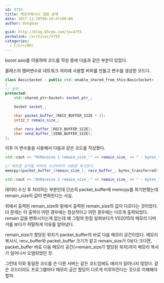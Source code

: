 ```yaml
---
id: 4755
title: 메모리복사시 침범 문제
date: 2017-11-29T09:19:47+09:00
author: dongbum

guid: http://blog.83rpm.com/?p=4755
permalink: /archives/4755
categories:
  - C/C++/MFC
---
```

boost asio를 이용하여 코드를 작성 중에 다음과 같은 부분이 있었다.

클래스의 멤버변수로 네트워크 처리에 사용할 버퍼를 만들고 변수를 생성한 코드다.

```cpp
class BasicSocket : public std::enable_shared_from_this<BasicSocket>
{
// 중략
protected:
    std::shared_ptr<Socket> socket_ptr_;

    Socket socket_;

    char packet_buffer_[RECV_BUFFER_SIZE * 2];
    int32_t remain_size_;

    char recv_buffer_[RECV_BUFFER_SIZE];
    char send_buffer_[SEND_BUFFER_SIZE];
};
```

이후 이 변수들을 사용해서 다음과 같은 코드를 작성했다.

```cpp
std::cout << "OnReceive 1 remain_size_:" << remain_size_ << " - bytes_transferred:" << bytes_transferred << std::endl;

// 패킷을 담아둘 버퍼에 수신버퍼의 내용을 복사한다.
memcpy(&packet_buffer_[remain_size_], recv_buffer_, bytes_transferred);

std::cout << "OnReceive 2 remain_size_:" << remain_size_ << " - bytes_transferred:" << bytes_transferred << std::endl;
```

데이터 수신 후 처리하는 부분인데 단순히 packet_buffer에 memcpy를 하기만했는데 remain_size의 값이 변화한다는 사실.

위에서 출력된 remain_size와 밑에서 출력된 remain_size의 값이 다르다는 것이었다. 더 문제는 이 출력이 어떤 경우에는 정상적이고 어떤 경우에는 다르게 출력되었다. remain 값을 변화시키는게 없는데 왜 그럴까 한참 살펴보다가 VS2015의 메모리 디버거를 보다가 허탈하게 이유를 알아냈다.

remain_size가 할당된 위치가 packet_buffer의 바로 다음 메모리 공간이었다. 메모리 복사시, recv_buffer와 packet_buffer 크기가 같고 remain_size가 0보다 크다면, packet_buffer 바로 다음 메모리 공간(=remain_size가 할당된 위치)까지 메모리 복사가 일어나서 오염되었던 것.

그런데 이와 동일한 코드를 쓴 다른 서버는 같은 코드임에도 에러가 일어나지 않았다. 같은 코드더라도 프로그램마다 메모리 공간 할당이 다르게 이루어진다는 것으로 이해해야할까.
